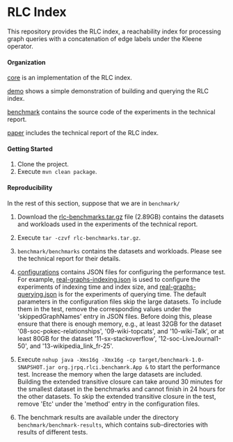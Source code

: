 # RLC Index
This repository provides the RLC index, a reachability index for processing graph queries with a concatenation of edge labels under the Kleene operator.


#### Organization

[core](https://github.com/g-rpqs/rlc-index/tree/main/core) is an implementation of the RLC index.

[demo](https://github.com/g-rpqs/rlc-index/tree/main/demo) shows a simple demonstration of building and querying the RLC index.

[benchmark](https://github.com/g-rpqs/rlc-index/tree/main/benchmark) contains the source code of the experiments in the technical report.

[paper](https://github.com/g-rpqs/rlc-index/tree/main/paper/technical-report.pdf) includes the technical report of the RLC index.



#### Getting Started
1. Clone the project.
2. Execute `mvn clean package`.


#### Reproducibility
In the rest of this section, suppose that we are in `benchmark/`

1. Download the [rlc-benchmarks.tar.gz](https://drive.google.com/file/d/1cEmnJVipATISRY-QvulQNc2YT13q8-oC/view?usp=sharing) file (2.89GB) contains the datasets and workloads used in the experiments of the technical report.

2. Execute `tar -czvf rlc-benchmarks.tar.gz`.

3. `benchmark/benchmarks` contains the datasets and workloads. Please see the technical report for their details.

4. [configurations](https://github.com/g-rpqs/rlc-index/tree/main/benchmark/configurations) contains JSON files for configuring the performance test. For example, [real-graphs-indexing.json](https://github.com/g-rpqs/rlc-index/blob/main/benchmark/configurations/real-graphs-indexing.json) is used to configure the experiments of indexing time and index size, and [real-graphs-querying.json](https://github.com/g-rpqs/rlc-index/blob/main/benchmark/configurations/real-graphs-querying.json) is for the experiments of querying time. The default parameters in the configuration files skip the large datasets. To include them in the test, remove the corresponding values under the 'skippedGraphNames' entry in JSON files. Before doing this, please ensure that there is enough memory, e.g., at least 32GB for the dataset '08-soc-pokec-relationships', '09-wiki-topcats', and '10-wiki-Talk', or at least 80GB for the dataset '11-sx-stackoverflow', '12-soc-LiveJournal1-50', and '13-wikipedia_link_fr-25'.

5. Execute `nohup java -Xms16g -Xmx16g -cp target/benchmark-1.0-SNAPSHOT.jar org.jrpq.rlci.benchamrk.App &` to start the performance test. Increase the memory when the large datasets are included. Building the extended transitive closure can take around 30 minutes for the smallest dataset in the benchmarks and cannot finish in 24 hours for the other datasets. To skip the extended transitive closure in the test, remove 'Etc' under the 'method' entry in the configuration files.

6. The benchmark results are available under the directory `benchmark/benchmark-results`, which contains sub-directories with results of different tests.
